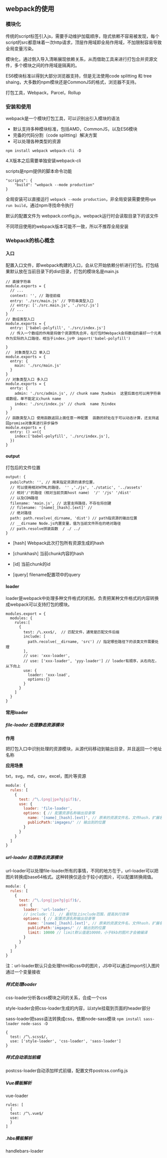 ## webpack的使用

### 模块化

传统的script标签引入js，需要手动维护加载顺序，隐式依赖不容易被发现，每个script的src都意味着一次http请求，顶层作用域即全局作用域，不加限制容易导致全局变量污染。

模块化，通过倒入导入清晰展现依赖关系，从而借助工具来进行打包合并资源文件，多个模块之间的作用域是隔离的。

ES6模块标准以得到大部分浏览器支持，但是无法使用code splitting 和 tree shaing，大多数的npm模块还是CommonJS的格式，浏览器不支持。

打包工具，Webpack，Parcel，Rollup

### 安装和使用

webpack是一个模块打包工具，可以识别出引入模块的语法

- 默认支持多种模块标准，包括AMD，CommonJS，以及ES6模块
- 完备的代码分割（code splitting）解决方案
- 可以处理各种类型的资源

```
npm install webpack webpack-cli -D
```

4.X版本之后需要单独安装webpack-cli

scripts是npm提供的脚本命令功能

```
"scripts": {
    "build": "webpack --mode production"
}
```

全局安装可以直接运行 `webpack --mode production`，非全局安装需要使用`npm run build`，通过npm寻找命令执行

默认的配置文件为 webpack.config.js，webpack运行时会读取目录下的该文件

不同项目使用的webpack版本可能不一致，所以不推荐全局安装

### Webpack的核心概念

#### 入口

配置入口文件，即webpack构建的入口，会从它开始依赖分析进行打包。打包结果默认放在当前目录下的dist目录，打包的模块名是main.js

```
// 直接字符串
module.exports = {
  // ...
  context: '', // 路径前缀
  entry: './src/main.js' // 字符串类型入口
  // entry: ['./src.main.js', './src/.js']
  // ...
} 
// 数组类型入口 
module.exports = {
  entry: ['babel-polyfill', './src/index.js']
  // 传入一个数组的作用是将做个资源预先合并，在打包时Webpack会将数组的最好一个元素作为实际的入口路径，相当于index.js中 import('babel-polyfill')
  
}
//  对象类型入口 单入口
module.exports = {
  entry: {
    main: './src/main.js'
  }
}
// 对象类型入口 多入口
module.exports = {
  enrty: {
    admin: './src/admin.js', // chunk name 为admin  这里后面也可以用字符串或数组，单不能定义chunk name
    index: './src/index.js' // chunk  name 为index
  }
}
// 函数类型入口 使用函数返回上面任意一种配置  函数的好处在于可以动态计算，还支持返回promise对象来进行异步操作
module.exports = {
  entry: () =>({
    index:['babel-polyfill', './src/index.js'],
  })
}
```

#### output

打包后的文件位置

```
output: {
  pubilcPath: '', // 用来指定资源的请求位置，
  // 可以使用相对HTML的路径， '' ,'./js', './static', '../assets'
  // 相对'/'的路径（相对当前页面host name） '/' '/js' '/dist'
  // 以及CDN路径
  filename: 'main.js', // 这里支持路径，不存在将创建
  // filename: '[name]_[hash].[ext]' // 
  // 绝对路径
  path: path.resolve(_dirname, 'dist') // path指资源的输出位置
  // __dirname Node.js内置变量，值为当前文件所在的绝对路径
  // path.resolve拼装函数  / ./ ../
}
```

- [hash] Webpack此次打包所有资源生成的hash 

- [chunkhash] 当前chunk内容的hash
- [id] 当前chunk的id
- [query] filename配置项中的query

#### loader

loader是webpack中处理多种文件格式的机制，负责把某种文件格式的内容转换成webpack可以支持打包的模块。

```
modules.export = {
  modules: {
    rules:[
      {
        test: /\.xxx$/,  // 匹配文件，通常是匹配文件后缀
        include: [
          path.recolve(__dirname, 'src') // 指定哪些路径下的该类文件需要处理
        ],
        // use: 'xxx-loader', 
        // use: ['xxx-loader', 'yyy-loader'] // loader有顺序，从右向左，从下向上
        use: {
          loader: 'xxx-load',
          options:{}
        }
      }
    ]
  }
}
```



#### 常用loader

##### file-loader 处理静态资源模块

**作用**

把打包入口中识别处理的资源模块，从源代码移动到输出目录，并且返回一个地址名称

**应用场景**

txt，svg，md，csv，excel，图片等资源

```javascript
module: {
  rules: [
    {
      test: /^\.(png|jpe?g|gif)$/,
      use: {
      	loader: 'file-loader',
      	options: { // 配置资源名称输出目录等
      	  name: '[name]_[hash].[ext]', // 原来的资源文件名，文件hash，扩展名
      	  publicPath:'imgages/' // 输出到的位置
      	}
      }
    }
  ]
}
```

##### url-loader 处理静态资源模块

url-loader可以处理file-loader所有的事情，不同的地方在于，url-loader可以把图片转换成base64格式。这种转换仅适合于较小的图片，可以配置转换阈值。

```javascript
module: {
  rules: [
    {
      test: /^\.(png|jpe?g|gif)$/,
      use: {
      	loader: 'url-loader',
        // include: [], // 最好加上include范围，提高执行效率
      	options: { // 配置资源名称输出目录等
      	  name: '[name]_[hash].[ext]', // 原来的资源文件名，文件hash，扩展名
      	  publicPath:'imgages/' // 输出到的位置
      	  limit: 10000 // limit默认值是10000，小于8kb的图片才会被编译
      	}
      }
    }
  ]
}
```

注：url-loader默认只会处理html和css中的图片，JS中可以通过import引入图片通过一个变量接收

##### 样式处理loader

css-loader分析各css模块之间的关系，合成一个css

style-loader会把css-loader生成的内容，以style挂载到页面的header部分

sass-loader把sass语法转换成css，依赖node-sass模块 `npm install sass-loader node-sass -D`

```
{
  test: /^\.scss$/,
  use: ['style-loader', 'css-loader', 'sass-loader']
}
```

##### 样式自动添加前缀

postcss-loader自动添加样式前缀，配置文件postcss.config.js 

##### Vue模板解析

vue-loader

```
rules: [
  {
  test: /^\.vue$/
  use:
  }
]
```



##### .hbs模板解析

handlebars-loader